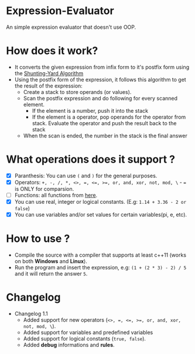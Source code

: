 # Expression-Evaluator
An simple expression evaluator that doesn't use OOP.

# How does it work?
* It converts the given expression from infix form to it's postfix form using the [Shunting-Yard Algorithm](https://en.wikipedia.org/wiki/Shunting-yard_algorithm)
* Using the postfix form of the expression, it follows this algorithm to get the result of the expression:
  * Create a stack to store operands (or values).
  * Scan the postfix expression and do following for every scanned element.
    * If the element is a number, push it into the stack
    * If the element is a operator, pop operands for the operator from stack. Evaluate the operator and push the result back to the stack
  * When the scan is ended, the number in the stack is the final answer
  
# What operations does it support ?
  - [x] Paranthesis: You can use `(` and `)` for the general purposes.
  - [x] Operators: `+, -, /, *, <>, =, <=, >=, or, and, xor, not, mod, \` - `=` is ONLY for comparsion.
  - [ ] Functions: all functions from [here](https://docs.microsoft.com/en-us/dotnet/visual-basic/language-reference/functions/math-functions).
  - [x] You can use real, integer or logical constants. (E.g: `1.14 + 3.36 - 2 or false`)
  - [x] You can use variables and/or set values for certain variables(pi, e, etc).
  
# How to use ?
* Compile the source with a compiler that supports at least c++11 (works on both **Windows** and **Linux**).
* Run the program and insert the expression, e.g: `(1 + (2 * 3) - 2) / 5` and it will return the answer `5`.

# Changelog
* Changelog 1.1
  * Added support for new operators (`<>, =, <=, >=, or, and, xor, not, mod, \`).
  * Added support for variables and predefined variables
  * Added support for logical constants (`true, false`).
  * Added **debug** informations and **rules**.

